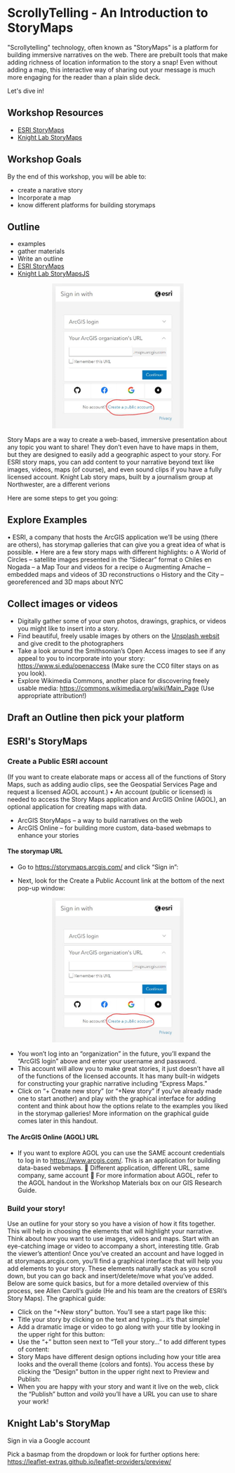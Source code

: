 # ScrollyTelling - An Introduction to StoryMaps

"Scrollytelling" technology, often known as "StoryMaps" is a platform for building immersive narratives on the web. There are prebuilt tools that make adding richness of location information to the story a snap! Even without adding a map, this interactive way of sharing out your message is much more engaging for the reader than a plain slide deck.

Let's dive in!

## Workshop Resources
 - [ESRI StoryMaps](https://storymaps.arcgis.com/)
 - [Knight Lab StoryMaps](https://storymap.knightlab.com/)

## Workshop Goals
By the end of this workshop, you will be able to:
- create a narative story
- Incorporate a map
- know different platforms for building storymaps

## Outline
- examples
- gather materials
- Write an outline
- [ESRI StoryMaps](#esristorymap)
- [Knight Lab StoryMapsJS](#knightlab)





<p align="center">
<img src="images/esripublic.png" width="300"/>
</p>


Story Maps are a way to create a web-based, immersive presentation about any topic you want to share! They don’t even have to have maps in them, but they are designed to easily add a geographic aspect to your story. For ESRI story maps, you can add content to your narrative beyond text like images, videos, maps (of course), and even sound clips if you have a fully licensed account. Knight Lab story maps, built by a journalism group at Northwester, are a different verions

Here are some steps to get you going:

## Explore Examples
•	ESRI, a company that hosts the ArcGIS application we’ll be using (there are others), has storymap galleries that can give you a great idea of what is possible.
•	Here are a few story maps with different highlights:
o	A World of Circles – satellite images presented in the “Sidecar” format
o	Chiles en Nogada – a Map Tour and videos for a recipe
o	Augmenting Amache – embedded maps and videos of 3D reconstructions
o	History and the City – georeferenced and 3D maps about NYC

## Collect images or videos
- Digitally gather some of your own photos, drawings, graphics, or videos you might like to insert into a story.
- Find beautiful, freely usable images by others on the [Unsplash websit](https://unsplash.com/) and give credit to the photographers
-	Take a look around the Smithsonian’s Open Access images to see if any appeal to you to incorporate into your story: https://www.si.edu/openaccess (Make sure the CC0 filter stays on as you look).
-	Explore Wikimedia Commons, another place for discovering freely usable media: https://commons.wikimedia.org/wiki/Main_Page (Use appropriate attribution!)

## Draft an Outline then pick your platform

## <a name="esristorymap"></a> ESRI's StoryMaps

### Create a Public ESRI account
(If you want to create elaborate maps or access all of the functions of Story Maps, such as adding audio clips, see the Geospatial Services Page and request a licensed AGOL account.)
•	An account (public or licensed) is needed to access the Story Maps application and ArcGIS Online (AGOL), an optional application for creating maps with data. 
- ArcGIS StoryMaps – a way to build narratives on the web
- ArcGIS Online – for building more custom, data-based webmaps to enhance your stories

#### The storymap URL
- Go to https://storymaps.arcgis.com/ and click “Sign in”:
 

-	Next, look for the Create a Public Account link at the bottom of the next pop-up window:

<p align="center">
<img src="images/esripublic.png" width="300"/>
</p>
 
-	You won’t log into an “organization” in the future, you’ll expand the “ArcGIS login” above and enter your username and password.
-	This account will allow you to make great stories, it just doesn’t have all of the functions of the licensed accounts. It has many built-in widgets for constructing your graphic narrative including “Express Maps.”
-	Click on “+ Create new story” (or “+New story” if you’ve already made one to start another) and play with the graphical interface for adding content and think about how the options relate to the examples you liked in the storymap galleries! More information on the graphical guide comes later in this handout.

#### The ArcGIS Online (AGOL) URL
-	If you want to explore AGOL you can use the SAME account credentials to log in to https://www.arcgis.com/. This is an application for building data-based webmaps.
	Different application, different URL, same company, same account
	For more information about AGOL, refer to the AGOL handout in the Workshop Materials box on our GIS Research Guide.

### Build your story!
Use an outline for your story so you have a vision of how it fits together. This will help in choosing the elements that will highlight your narrative. Think about how you want to use images, videos and maps.
Start with an eye-catching image or video to accompany a short, interesting title. Grab the viewer’s attention!
Once you’ve created an account and have logged in at storymaps.arcgis.com, you’ll find a graphical interface that will help you add elements to your story. These elements naturally stack as you scroll down, but you can go back and insert/delete/move what you’ve added.
Below are some quick basics, but for a more detailed overview of this process, see Allen Caroll’s guide (He and his team are the creators of ESRI’s Story Maps).
The graphical guide:
- Click on the “+New story” button. You’ll see a start page like this: 
- Title your story by clicking on the text and typing… it’s that simple!
- Add a dramatic image or video to go along with your title by looking in the upper right for this button: 
- Use the “+” button seen next to “Tell your story…” to add different types of content:
- Story Maps have different design options including how your title area looks and the overall theme (colors and fonts). You access these by clicking the “Design” button in the upper right next to Preview and Publish:
- When you are happy with your story and want it live on the web, click the “Publish” button and *voilà* you’ll have a URL you can use to share your work!

## Knight Lab's StoryMap

Sign in via a Google account

Pick a basmap from the dropdown or look for further options here: https://leaflet-extras.github.io/leaflet-providers/preview/
